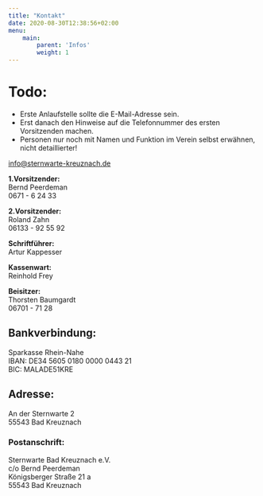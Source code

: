 ```yaml
---
title: "Kontakt"
date: 2020-08-30T12:38:56+02:00
menu:
    main: 
        parent: 'Infos'
        weight: 1
---
```


# Todo:
- Erste Anlaufstelle sollte die E-Mail-Adresse sein.
- Erst danach den Hinweise auf die Telefonnummer des ersten Vorsitzenden machen.
- Personen nur noch mit Namen und Funktion im Verein selbst erwähnen, nicht detaillierter!

[info@sternwarte-kreuznach.de](mailto:info@sternwarte-kreuznach.de)

**1.Vorsitzender:**  
Bernd Peerdeman  
0671 - 6 24 33

**2.Vorsitzender:**  
Roland Zahn  
06133 - 92 55 92

**Schriftführer:**  
Artur Kappesser

**Kassenwart:**  
Reinhold Frey

**Beisitzer:**  
Thorsten Baumgardt  
06701 - 71 28

## Bankverbindung:
Sparkasse Rhein-Nahe  
IBAN: DE34 5605 0180 0000 0443 21  
BIC: MALADE51KRE  

## Adresse:
An der Sternwarte 2  
55543 Bad Kreuznach

### Postanschrift:
Sternwarte Bad Kreuznach e.V.  
c/o Bernd Peerdeman  
Königsberger Straße 21 a  
55543 Bad Kreuznach
